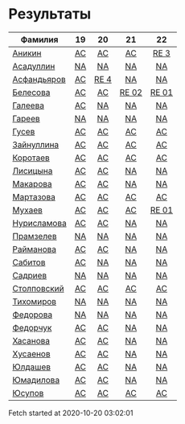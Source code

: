 # Результаты
Фамилия | 19| 20| 21| 22
---|:---:|:---:|:---:|:---:
[Аникин](Аникин/README.md)  | [AC](Аникин/19.md) | [AC](Аникин/20.md) | [AC](Аникин/21.md) | [RE 3](Аникин/22.md)
[Асадуллин](Асадуллин/README.md)  | [NA](Асадуллин/19.md) | [NA](Асадуллин/20.md) | [NA](Асадуллин/21.md) | [NA](Асадуллин/22.md)
[Асфандьяров](Асфандьяров/README.md)  | [AC](Асфандьяров/19.md) | [RE 4](Асфандьяров/20.md) | [NA](Асфандьяров/21.md) | [NA](Асфандьяров/22.md)
[Белесова](Белесова/README.md)  | [AC](Белесова/19.md) | [AC](Белесова/20.md) | [RE 02](Белесова/21.md) | [RE 01](Белесова/22.md)
[Галеева](Галеева/README.md)  | [AC](Галеева/19.md) | [NA](Галеева/20.md) | [NA](Галеева/21.md) | [NA](Галеева/22.md)
[Гареев](Гареев/README.md)  | [NA](Гареев/19.md) | [NA](Гареев/20.md) | [NA](Гареев/21.md) | [NA](Гареев/22.md)
[Гусев](Гусев/README.md)  | [AC](Гусев/19.md) | [AC](Гусев/20.md) | [AC](Гусев/21.md) | [AC](Гусев/22.md)
[Зайнуллина](Зайнуллина/README.md)  | [AC](Зайнуллина/19.md) | [AC](Зайнуллина/20.md) | [AC](Зайнуллина/21.md) | [AC](Зайнуллина/22.md)
[Коротаев](Коротаев/README.md)  | [AC](Коротаев/19.md) | [AC](Коротаев/20.md) | [AC](Коротаев/21.md) | [AC](Коротаев/22.md)
[Лисицына](Лисицына/README.md)  | [AC](Лисицына/19.md) | [AC](Лисицына/20.md) | [NA](Лисицына/21.md) | [NA](Лисицына/22.md)
[Макарова](Макарова/README.md)  | [AC](Макарова/19.md) | [AC](Макарова/20.md) | [NA](Макарова/21.md) | [NA](Макарова/22.md)
[Мартазова](Мартазова/README.md)  | [AC](Мартазова/19.md) | [AC](Мартазова/20.md) | [AC](Мартазова/21.md) | [AC](Мартазова/22.md)
[Мухаев](Мухаев/README.md)  | [AC](Мухаев/19.md) | [AC](Мухаев/20.md) | [AC](Мухаев/21.md) | [RE 01](Мухаев/22.md)
[Нурисламова](Нурисламова/README.md)  | [AC](Нурисламова/19.md) | [AC](Нурисламова/20.md) | [NA](Нурисламова/21.md) | [NA](Нурисламова/22.md)
[Прамзелев](Прамзелев/README.md)  | [NA](Прамзелев/19.md) | [NA](Прамзелев/20.md) | [NA](Прамзелев/21.md) | [NA](Прамзелев/22.md)
[Райманова](Райманова/README.md)  | [AC](Райманова/19.md) | [AC](Райманова/20.md) | [NA](Райманова/21.md) | [NA](Райманова/22.md)
[Сабитов](Сабитов/README.md)  | [AC](Сабитов/19.md) | [NA](Сабитов/20.md) | [NA](Сабитов/21.md) | [NA](Сабитов/22.md)
[Садриев](Садриев/README.md)  | [NA](Садриев/19.md) | [NA](Садриев/20.md) | [NA](Садриев/21.md) | [NA](Садриев/22.md)
[Столповский](Столповский/README.md)  | [AC](Столповский/19.md) | [AC](Столповский/20.md) | [AC](Столповский/21.md) | [AC](Столповский/22.md)
[Тихомиров](Тихомиров/README.md)  | [NA](Тихомиров/19.md) | [NA](Тихомиров/20.md) | [NA](Тихомиров/21.md) | [NA](Тихомиров/22.md)
[Федорова](Федорова/README.md)  | [NA](Федорова/19.md) | [NA](Федорова/20.md) | [NA](Федорова/21.md) | [NA](Федорова/22.md)
[Федорчук](Федорчук/README.md)  | [AC](Федорчук/19.md) | [AC](Федорчук/20.md) | [NA](Федорчук/21.md) | [NA](Федорчук/22.md)
[Хасанова](Хасанова/README.md)  | [AC](Хасанова/19.md) | [AC](Хасанова/20.md) | [NA](Хасанова/21.md) | [NA](Хасанова/22.md)
[Хусаенов](Хусаенов/README.md)  | [AC](Хусаенов/19.md) | [AC](Хусаенов/20.md) | [NA](Хусаенов/21.md) | [NA](Хусаенов/22.md)
[Юлдашев](Юлдашев/README.md)  | [AC](Юлдашев/19.md) | [AC](Юлдашев/20.md) | [NA](Юлдашев/21.md) | [NA](Юлдашев/22.md)
[Юмадилова](Юмадилова/README.md)  | [AC](Юмадилова/19.md) | [AC](Юмадилова/20.md) | [NA](Юмадилова/21.md) | [NA](Юмадилова/22.md)
[Юсупов](Юсупов/README.md)  | [AC](Юсупов/19.md) | [AC](Юсупов/20.md) | [AC](Юсупов/21.md) | [AC](Юсупов/22.md)

Fetch started at 2020-10-20 03:02:01
